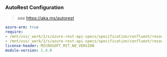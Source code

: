 ### AutoRest Configuration

> see https://aka.ms/autorest

``` yaml
azure-arm: true
require:
- /mnt/vss/_work/1/s/azure-rest-api-specs/specification/confluent/resource-manager/readme.md
- /mnt/vss/_work/1/s/azure-rest-api-specs/specification/confluent/resource-manager/readme.go.md
license-header: MICROSOFT_MIT_NO_VERSION
module-version: 1.4.0
```